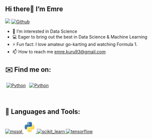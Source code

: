 ## Hi there👋 I’m Emre
  
![](https://visitor-badge.laobi.icu/badge?page_id=lordor93.lordor93)
[![Github](https://img.shields.io/github/followers/lordor93?label=Follow&style=social)](https://github.com/lordor93)
- 👀 I’m interested in Data Science 
- 💻 Eager to bring out the best in Data Science & Machine Learning
- ⚡ Fun fact: I love amateur go-karting and watching Formula 1.
- 📫 How to reach me emre.kuru93@gmail.com


## ✉️ Find me on:



 <a href="https://www.linkedin.com/in/emre-kuru-b243a5119/" target="_blank" rel="noopener noreferrer"> <img src="https://cdn.jsdelivr.net/npm/simple-icons@v3/icons/linkedin.svg" alt="Python" height="40" style="vertical-align:top; margin:4px"></a>
 <a href="mailto:emrekuru93@gmail.com"> <img src="https://cdn.jsdelivr.net/npm/simple-icons@v3/icons/gmail.svg" alt="Python" height="40" style="vertical-align:top; margin:4px"></a>
</p>

<br />



## 🧰 Languages and Tools:

<p align="left"> <a href="https://www.microsoft.com/en-us/sql-server" target="_blank"> <img src="https://www.svgrepo.com/show/303229/microsoft-sql-server-logo.svg" alt="mssql" width="40" height="40"/>  <a href="https://www.python.org" target="_blank"> <img src="https://raw.githubusercontent.com/devicons/devicon/master/icons/python/python-original.svg" alt="python" width="40" height="40"/> </a> <a href="https://scikit-learn.org/" target="_blank"> <img src="https://upload.wikimedia.org/wikipedia/commons/0/05/Scikit_learn_logo_small.svg" alt="scikit_learn" width="40" height="40"/> </a></a> <a href="https://www.tensorflow.org" target="_blank"> <img src="https://www.vectorlogo.zone/logos/tensorflow/tensorflow-icon.svg" alt="tensorflow" width="40" height="40"/> </a></a>   </p>
